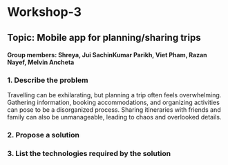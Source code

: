 # Workshop-3

## Topic: Mobile app for planning/sharing trips

#### Group members: Shreya, Jui SachinKumar Parikh, Viet Pham, Razan Nayef, Melvin Ancheta

### 1. Describe the problem
Travelling can be exhilarating, but planning a trip often feels overwhelming. Gathering information, booking accommodations, and organizing activities can pose to be a disorganized process. Sharing itineraries with friends and family can also be unmanageable, leading to chaos and overlooked details.


### 2. Propose a solution

### 3. List the technologies required by the solution
